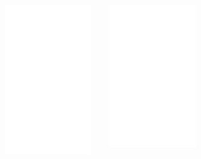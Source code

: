 
<img align="left" src="https://github.com/S0KPiseth/S0KPiseth/blob/main/github-metrics.svg" width="45%" />
<img align="right" src="https://github.com/S0KPiseth/S0KPiseth/blob/main/spotify-recently-played.svg" width="45%" />
<img align="right" src="https://github.com/S0KPiseth/S0KPiseth/blob/main/metrics.plugin.combined.svg" width="45%" />

